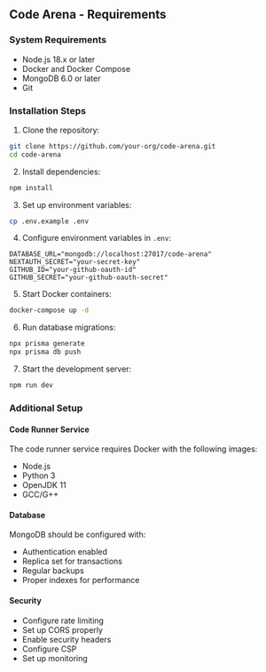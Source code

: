 ## Code Arena - Requirements

### System Requirements
- Node.js 18.x or later
- Docker and Docker Compose
- MongoDB 6.0 or later
- Git

### Installation Steps

1. Clone the repository:
```bash
git clone https://github.com/your-org/code-arena.git
cd code-arena
```

2. Install dependencies:
```bash
npm install
```

3. Set up environment variables:
```bash
cp .env.example .env
```

4. Configure environment variables in `.env`:
```
DATABASE_URL="mongodb://localhost:27017/code-arena"
NEXTAUTH_SECRET="your-secret-key"
GITHUB_ID="your-github-oauth-id"
GITHUB_SECRET="your-github-oauth-secret"
```

5. Start Docker containers:
```bash
docker-compose up -d
```

6. Run database migrations:
```bash
npx prisma generate
npx prisma db push
```

7. Start the development server:
```bash
npm run dev
```

### Additional Setup

#### Code Runner Service
The code runner service requires Docker with the following images:
- Node.js
- Python 3
- OpenJDK 11
- GCC/G++

#### Database
MongoDB should be configured with:
- Authentication enabled
- Replica set for transactions
- Regular backups
- Proper indexes for performance

#### Security
- Configure rate limiting
- Set up CORS properly
- Enable security headers
- Configure CSP
- Set up monitoring